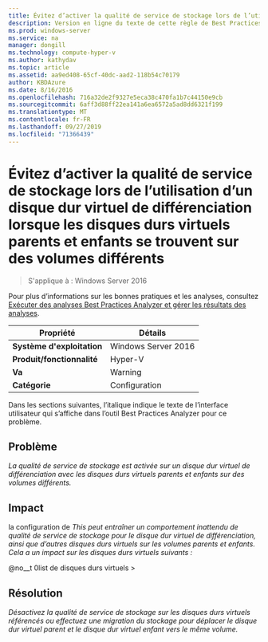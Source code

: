 ```yaml
---
title: Évitez d’activer la qualité de service de stockage lors de l’utilisation d’un disque dur virtuel de différenciation lorsque les disques durs virtuels parents et enfants se trouvent sur des volumes différents
description: Version en ligne du texte de cette règle de Best Practices Analyzer.
ms.prod: windows-server
ms.service: na
manager: dongill
ms.technology: compute-hyper-v
ms.author: kathydav
ms.topic: article
ms.assetid: aa9ed408-65cf-40dc-aad2-118b54c70179
author: KBDAzure
ms.date: 8/16/2016
ms.openlocfilehash: 716a32de2f9327e5eca38c470fa1b7c44150e9cb
ms.sourcegitcommit: 6aff3d88ff22ea141a6ea6572a5ad8dd6321f199
ms.translationtype: MT
ms.contentlocale: fr-FR
ms.lasthandoff: 09/27/2019
ms.locfileid: "71366439"
---
```

# <a name="avoid-enabling-storage-quality-of-service-when-using-a-differencing-virtual-hard-disk-when-the-parent-and-child-virtual-hard-disks-are-on-different-volumes"></a>Évitez d’activer la qualité de service de stockage lors de l’utilisation d’un disque dur virtuel de différenciation lorsque les disques durs virtuels parents et enfants se trouvent sur des volumes différents

>S'applique à : Windows Server 2016

Pour plus d’informations sur les bonnes pratiques et les analyses, consultez [Exécuter des analyses Best Practices Analyzer et gérer les résultats des analyses](https://go.microsoft.com/fwlink/p/?LinkID=223177).  
  
|Propriété|Détails|  
|-|-|  
|**Système d'exploitation**|Windows Server 2016|  
|**Produit/fonctionnalité**|Hyper-V|  
|**Va**|Warning|  
|**Catégorie**|Configuration|  
  
Dans les sections suivantes, l’italique indique le texte de l’interface utilisateur qui s’affiche dans l’outil Best Practices Analyzer pour ce problème.
  
## <a name="issue"></a>**Problème**  
*La qualité de service de stockage est activée sur un disque dur virtuel de différenciation avec les disques durs virtuels parents et enfants sur des volumes différents.*  
  
## <a name="impact"></a>**Impact**  
la configuration de *This peut entraîner un comportement inattendu de qualité de service de stockage pour le disque dur virtuel de différenciation, ainsi que d’autres disques durs virtuels sur les volumes parents et enfants. Cela a un impact sur les disques durs virtuels suivants :*  
  
@no__t 0list de disques durs virtuels >  
  
## <a name="resolution"></a>**Résolution**  
*Désactivez la qualité de service de stockage sur les disques durs virtuels référencés ou effectuez une migration du stockage pour déplacer le disque dur virtuel parent et le disque dur virtuel enfant vers le même volume.*  
  


